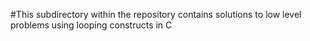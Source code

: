 #This subdirectory within the repository contains solutions to low level problems using looping constructs in C
